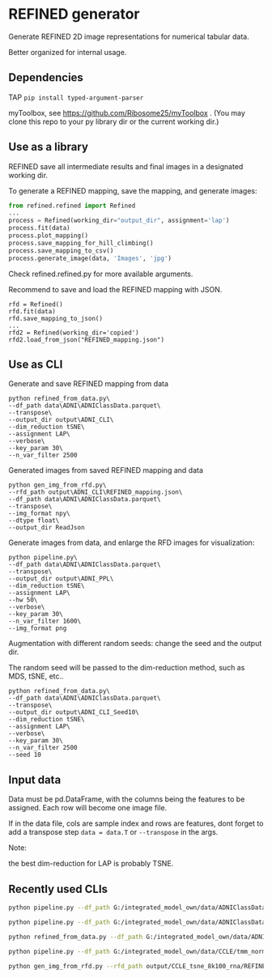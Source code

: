 # REFINED generator
Generate REFINED 2D image representations for numerical tabular data.

Better organized for internal usage. 

## Dependencies

TAP `pip install typed-argument-parser`

myToolbox, see https://github.com/Ribosome25/myToolbox . (You may clone this repo to your py library dir or the current working dir.)

## Use as a library

REFINED save all intermediate results and final images in a designated working dir. 

To generate a REFINED mapping, save the mapping, and generate images:

```python
from refined.refined import Refined
...
process = Refined(working_dir="output_dir", assignment='lap')
process.fit(data)
process.plot_mapping()
process.save_mapping_for_hill_climbing()
process.save_mapping_to_csv()
process.generate_image(data, 'Images', 'jpg')
```

Check refined.refined.py for more available arguments.

Recommend to save and load the REFINED mapping with JSON. 

```
rfd = Refined()
rfd.fit(data)
rfd.save_mapping_to_json()
...
rfd2 = Refined(working_dir='copied')
rfd2.load_from_json("REFINED_mapping.json")
```

## Use as CLI

Generate and save REFINED mapping from data

```shell
python refined_from_data.py\
--df_path data\ADNI\ADNIClassData.parquet\
--transpose\
--output_dir output\ADNI_CLI\
--dim_reduction tSNE\
--assignment LAP\
--verbose\
--key_param 30\
--n_var_filter 2500

```

Generated images from saved REFINED mapping and data

```shell
python gen_img_from_rfd.py\
--rfd_path output\ADNI_CLI\REFINED_mapping.json\
--df_path data\ADNI\ADNIClassData.parquet\
--transpose\
--img_format npy\
--dtype float\
--output_dir ReadJson

```

Generate images from data, and enlarge the RFD images for visualization:

```shell
python pipeline.py\
--df_path data\ADNI\ADNIClassData.parquet\
--transpose\
--output_dir output\ADNI_PPL\
--dim_reduction tSNE\
--assignment LAP\
--hw 50\
--verbose\
--key_param 30\
--n_var_filter 1600\
--img_format png 

```

Augmentation with different random seeds: change the seed and the output dir. 

The random seed will be passed to the dim-reduction method, such as MDS, tSNE, etc.. 

```shell
python refined_from_data.py\
--df_path data\ADNI\ADNIClassData.parquet\
--transpose\
--output_dir output\ADNI_CLI_Seed10\
--dim_reduction tSNE\
--assignment LAP\
--verbose\
--key_param 30\
--n_var_filter 2500
--seed 10

```



## Input data
Data must be pd.DataFrame, with the columns being the features to be assigned. Each row will become one image file. 

If in the data file, cols are sample index and rows are features, dont forget to add a transpose step `data = data.T` or `--transpose` in the args. 

Note:

the best dim-reduction for LAP is probably TSNE. 





## Recently used CLIs

```bash
python pipeline.py --df_path G:/integrated_model_own/data/ADNIClassData.parquet --transpose --output_dir output/ADNI_tsne_spr50 --dim_reduction tSNE --assignment LAP --hw 50 --verbose --key_param 30 --n_var_filter 1600 --img_format png 

python pipeline.py --df_path G:/integrated_model_own/data/ADNIClassData.parquet --transpose --output_dir output/ADNI_mds_spr2k-64 --dim_reduction mds --assignment LAP --hw 64 --verbose --key_param 30 --n_var_filter 2000 --img_format npy

python refined_from_data.py --df_path G:/integrated_model_own/data/ADNIClassData.parquet --transpose --output_dir output/ADNI_mds_spr4k-64_s0 --dim_reduction mds --assignment LAP --verbose --key_param 30 --n_var_filter 4000 --seed 0

python pipeline.py --df_path G:/integrated_model_own/data/CCLE/tmm_normalized_logcpm_final.parquet --transpose --output_dir output/CCLE_tsne_8k100_rna --dim_reduction tSNE --assignment LAP --hw 100 --verbose --key_param 30 --n_var_filter 8000 --img_format npy

python gen_img_from_rfd.py --rfd_path output/CCLE_tsne_8k100_rna/REFINED_mapping.json --df_path G:/integrated_model_own/data/CCLE/Protein_Quant_final.parquet --transpose --img_format npy --hw 100 --output_dir "./Prot"
```

